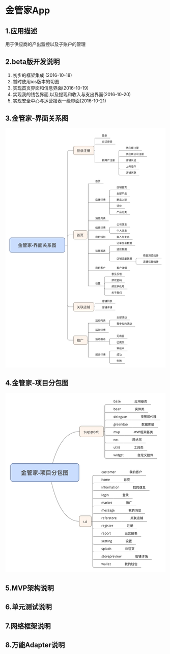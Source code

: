 # 金管家App

## 1.应用描述

用于供应商的产出监控以及子账户的管理

## 2.beta版开发说明

1. 初步的框架集成   (2016-10-18)
1. 暂时使用ios版本的切图
1. 实现首页界面和信息界面(2016-10-19)
1. 实现我的钱包界面,以及提现和收入与支出界面(2016-10-20)
1. 实现安全中心与运营报表一级界面(2016-10-21)

## 3.金管家-界面关系图

![](./img/金管家-界面关系图.png)

## 4.金管家-项目分包图

![](./img/金管家-项目分包图.png)

## 5.MVP架构说明

## 6.单元测试说明

## 7.网络框架说明

## 8.万能Adapter说明


